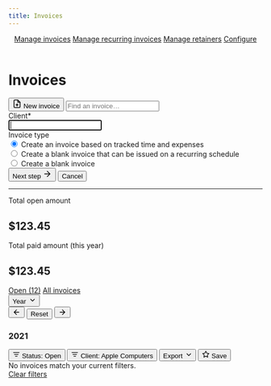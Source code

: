 ```yaml
---
title: Invoices
---
```


<header id="top-nav">
  <nav>
    <a href="#" class="is-active">Manage invoices</a>
    <a href="#">Manage recurring invoices</a>
    <a href="#">Manage retainers</a>
    <a href="#">Configure</a>
  </nav>
</header>

<main>
  <div class="flex justify-space-between">
    <div class="flex">
      <h1>Invoices</h1>
    </div>
    <div class="flex">
      <button class="button primary is-disabled">
        <svg xmlns="http://www.w3.org/2000/svg" width="18" height="18" viewBox="0 0 24 24" fill="none" stroke="currentColor" stroke-width="2" stroke-linecap="round" stroke-linejoin="round"><path d="M14 2H6a2 2 0 0 0-2 2v16a2 2 0 0 0 2 2h12a2 2 0 0 0 2-2V8z"></path><polyline points="14 2 14 8 20 8"></polyline><line x1="12" y1="18" x2="12" y2="12"></line><line x1="9" y1="15" x2="15" y2="15"></line></svg>
        New invoice
      </button>
      <input class="input search" type="text" placeholder="Find an invoice…">
    </div>
  </div>

  <div class="form-box mt-16">
    <div class="form-box-inner">
      <div class="field mb-16">
        <div class="left">
          <label>Client<span class="required">*</span></label>
        </div>
        <div class="right">
          <input class="input" type="text" autofocus>
        </div>
      </div>
      <div class="field mb-16">
        <div class="left">
          <label class="no-height">Invoice type</label>
        </div>
        <div class="right">
          <div>
            <label>
              <input type="radio" checked="checked"> Create an invoice based on tracked time and expenses
            </label>
          </div>
          <div>
            <label>
              <input type="radio"> Create a blank invoice that can be issued on a recurring schedule
            </label>
          </div>
          <div>
            <label>
              <input type="radio"> Create a blank invoice
            </label>
          </div>
        </div>
      </div>
      <div class="submit">
        <button class="button primary">Next step <svg xmlns="http://www.w3.org/2000/svg" width="18" height="18" viewBox="0 0 24 24" fill="none" stroke="currentColor" stroke-width="2" stroke-linecap="round" stroke-linejoin="round"><line x1="5" y1="12" x2="19" y2="12"></line><polyline points="12 5 19 12 12 19"></polyline></svg></button>
        <button class="button cancel">Cancel</button>
      </div>
    </div>
  </div>

  <hr class="mt-16 mb-24">

  <div class="summary mt-24 mb-24">
    <div class="summary-no-box">
      <span>Total open amount</span>
      <h2>$123.45</h2>
    </div>
    <div class="summary-no-box">
      <span>Total paid amount (this year)</span>
      <h2>$123.45</h2>
    </div>
  </div>

  <div class="tabs mt-24 mb-16">
    <nav>
      <a href="#">Open (12)</a>
      <a href="#" class="is-active">All invoices</a>
    </nav>
  </div>

  <div class="flex justify-space-between mb-4">
    <div class="flex">
      <button class="button button-sm">Year <svg xmlns="http://www.w3.org/2000/svg" width="15" height="15" viewBox="0 0 24 24" fill="none" stroke="currentColor" stroke-width="2" stroke-linecap="round" stroke-linejoin="round"><polyline points="8 10 14 16 20 10"></polyline></svg></button>
      <div class="button-group">
        <button class="button button-sm button-icon"><svg xmlns="http://www.w3.org/2000/svg" width="16" height="16" viewBox="0 0 24 24" fill="none" stroke="currentColor" stroke-width="2" stroke-linecap="round" stroke-linejoin="round"><line x1="19" y1="12" x2="5" y2="12"></line><polyline points="12 19 5 12 12 5"></polyline></svg></button>
        <button class="button button-sm is-disabled">Reset</button>
        <button class="button button-sm button-icon"><svg xmlns="http://www.w3.org/2000/svg" width="16" height="16" viewBox="0 0 24 24" fill="none" stroke="currentColor" stroke-width="2" stroke-linecap="round" stroke-linejoin="round"><line x1="5" y1="12" x2="19" y2="12"></line><polyline points="12 5 19 12 12 19"></polyline></svg></button>
      </div>
      <h3 class="ml-4">2021</h3>
    </div>
    <div class="flex">
      <button class="button button-sm is-filtered"><svg xmlns="http://www.w3.org/2000/svg" width="15" height="15" viewBox="0 0 24 24" fill="none" stroke="currentColor" stroke-width="2" stroke-linecap="round" stroke-linejoin="round"><line x1="6" y1="12" x2="18" y2="12"></line><line x1="3" y1="6" x2="21" y2="6"></line><line x1="9" y1="18" x2="15" y2="18"></line></svg> Status: <span>Open</span></button>
      <button class="button button-sm is-filtered"><svg xmlns="http://www.w3.org/2000/svg" width="15" height="15" viewBox="0 0 24 24" fill="none" stroke="currentColor" stroke-width="2" stroke-linecap="round" stroke-linejoin="round"><line x1="6" y1="12" x2="18" y2="12"></line><line x1="3" y1="6" x2="21" y2="6"></line><line x1="9" y1="18" x2="15" y2="18"></line></svg> Client: <span>Apple Computers</span></button>
      <button class="button button-sm">Export <svg xmlns="http://www.w3.org/2000/svg" width="15" height="15" viewBox="0 0 24 24" fill="none" stroke="currentColor" stroke-width="2" stroke-linecap="round" stroke-linejoin="round"><polyline points="8 10 14 16 20 10"></polyline></svg></button>
      <button class="button button-sm"><svg xmlns="http://www.w3.org/2000/svg" width="15" height="15" viewBox="0 0 24 24" fill="none" stroke="currentColor" stroke-width="2" stroke-linecap="round" stroke-linejoin="round"><polygon points="12 2 15.09 8.26 22 9.27 17 14.14 18.18 21.02 12 17.77 5.82 21.02 7 14.14 2 9.27 8.91 8.26 12 2"></polygon></svg> Save</button>
    </div>
  </div>

  <div class="empty big mt-16">
    No invoices match your current filters.<br>
    <a href="/harvest-nav/invoice">Clear filters</a>
  </div>
</main>
